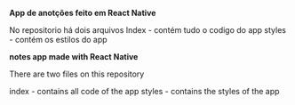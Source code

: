 **App de anotções feito em React Native**

No repositorio há dois arquivos 
Index - contém tudo o codigo do app
styles - contém os estilos do app 


**notes app made with React Native**

There are two files on this repository

index - contains all code of the app
styles - contains the styles of the app
